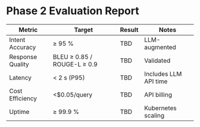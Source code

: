 # Phase 2 Evaluation Report

| Metric | Target | Result | Notes |
|---------|---------|---------|-------|
| Intent Accuracy | ≥ 95 % | TBD | LLM-augmented |
| Response Quality | BLEU ≥ 0.85 / ROUGE-L ≥ 0.9 | TBD | Validated |
| Latency | < 2 s (P95) | TBD | Includes LLM API time |
| Cost Efficiency | <$0.05/query | TBD | API billing |
| Uptime | ≥ 99.9 % | TBD | Kubernetes scaling |
